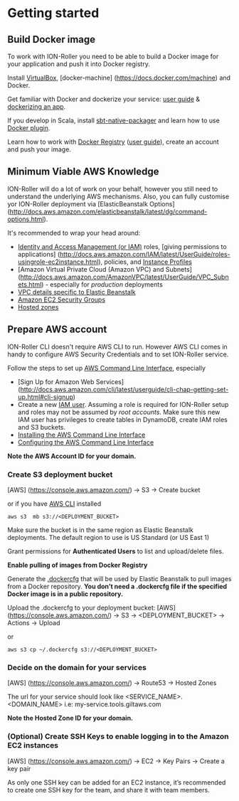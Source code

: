 # Getting started 

## Build Docker image 
To work with ION-Roller you need to be able to build a Docker image for your application and push it into Docker registry. 

Install [VirtualBox](https://www.virtualbox.org/), [docker-machine] (https://docs.docker.com/machine) and Docker.

Get familiar with Docker and dockerize your service: [user guide](https://docs.docker.com/userguide/) & [dockerizing an app](https://docs.docker.com/userguide/dockerizing/).

If you develop in Scala, install [sbt-native-packager](http://www.scala-sbt.org/sbt-native-packager/gettingstarted.html#installation) and learn how to use [Docker plugin](http://www.scala-sbt.org/sbt-native-packager/formats/docker.html).

Learn how to work with [Docker Registry](https://hub.docker.com/) ([user guide](https://github.com/docker/docker/blob/master/docs/sources/userguide/dockerrepos.md)), create an account and push your image.

## Minimum Viable AWS Knowledge 

ION-Roller will do a lot of work on your behalf, however you still need to understand the underlying AWS mechanisms. Also, you can fully customise yor ION-Roller deployment via [ElasticBeanstalk Options] (http://docs.aws.amazon.com/elasticbeanstalk/latest/dg/command-options.html).

It's recommended to wrap your head around:

 - [Identity and Access Management (or IAM)](http://aws.amazon.com/iam/) roles, [giving permissions to applications] (http://docs.aws.amazon.com/IAM/latest/UserGuide/roles-usingrole-ec2instance.html), policies, and [Instance Profiles](http://docs.aws.amazon.com/IAM/latest/UserGuide/roles-usingrole-instanceprofile.html)
 - [Amazon Virtual Private Cloud (Amazon VPC) and Subnets] (http://docs.aws.amazon.com/AmazonVPC/latest/UserGuide/VPC_Subnets.html) - especially for *production* deployments
 - [VPC details specific to Elastic Beanstalk](http://docs.aws.amazon.com/elasticbeanstalk/latest/dg/AWSHowTo-vpc.html)
 - [Amazon EC2 Security Groups](http://docs.aws.amazon.com/AWSEC2/latest/UserGuide/using-network-security.html)
 - [Hosted zones](http://docs.aws.amazon.com/Route53/latest/DeveloperGuide/AboutHostedZones.html)
 
## Prepare AWS account

ION-Roller CLI doesn't require AWS CLI to run. However AWS CLI comes in handy to configure AWS Security Credentials and to set ION-Roller service.

Follow the steps to set up [AWS Command Line Interface](http://docs.aws.amazon.com/cli/latest/userguide/cli-chap-getting-set-up.html), especially 

 - [Sign Up for Amazon Web Services] (http://docs.aws.amazon.com/cli/latest/userguide/cli-chap-getting-set-up.html#cli-signup)
 - Create a new [IAM user](http://aws.amazon.com/iam/). Assuming a role is required for ION-Roller setup and roles may not be assumed by *root accounts*. Make sure this new IAM user has privileges to create tables in DynamoDB, create IAM roles and S3 buckets.
 - [Installing the AWS Command Line Interface](http://docs.aws.amazon.com/cli/latest/userguide/installing.html)
 - [Configuring the AWS Command Line Interface](http://docs.aws.amazon.com/cli/latest/userguide/cli-chap-getting-started.html)



**Note the  AWS Account ID for your domain.**
 
### Create S3 deployment bucket
[AWS] (https://console.aws.amazon.com/) ->  S3 -> Create bucket 

or if you have [AWS CLI](http://docs.aws.amazon.com/cli/latest/userguide/cli-chap-getting-set-up.html) installed

`aws s3  mb s3://<DEPLOYMENT_BUCKET>`


Make sure the bucket is in the same region as Elastic Beanstalk deployments. The default region to use is US Standard (or US East 1)

Grant permissions for **Authenticated Users** to list and upload/delete files.

**Enable pulling of images from Docker Registry**

Generate the [.dockercfg](https://github.com/docker/docker/blob/master/docs/sources/userguide/dockerrepos.md#account-creation-and-login) that will be used by Elastic Beanstalk to pull images from a Docker repository. **You don’t need a .dockercfg file if the specified Docker image is in a public repository.**

Upload the .dockercfg to your deployment bucket:
[AWS] (https://console.aws.amazon.com/) ->  S3  -> \<DEPLOYMENT_BUCKET\> -> Actions -> Upload

or

`aws s3 cp ~/.dockercfg s3://<DEPLOYMENT_BUCKET>`

###  Decide on the domain for your services
[AWS] (https://console.aws.amazon.com/) -> Route53 -> Hosted Zones

The url for your service should look like 
<SERVICE_NAME>.<DOMAIN_NAME>
i.e: my-service.tools.giltaws.com

**Note the  Hosted Zone ID for your domain.**

### (Optional)  Create SSH Keys to enable logging in to the Amazon EC2 instances
[AWS] (https://console.aws.amazon.com/) -> EC2 -> Key Pairs -> Create a key pair

As only one SSH key can be added for an EC2 instance, it’s recommended to create one SSH key for the team, and share it with team members.
